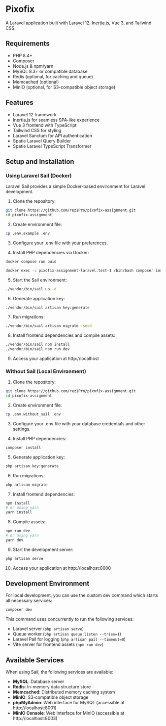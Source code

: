 # Pixofix

A Laravel application built with Laravel 12, Inertia.js, Vue 3, and Tailwind CSS.

## Requirements

- PHP 8.4+
- Composer
- Node.js & npm/yarn
- MySQL 8.3+ or compatible database
- Redis (optional, for caching and queue)
- Memcached (optional)
- MinIO (optional, for S3-compatible object storage)

## Features

- Laravel 12 framework
- Inertia.js for seamless SPA-like experience
- Vue 3 frontend with TypeScript
- Tailwind CSS for styling
- Laravel Sanctum for API authentication
- Spatie Laravel Query Builder
- Spatie Laravel TypeScript Transformer

## Setup and Installation

### Using Laravel Sail (Docker)

Laravel Sail provides a simple Docker-based environment for Laravel development. 

1. Clone the repository:

```bash
git clone https://github.com/rez1Pro/pixofix-assignment.git
cd pixofix-assignment
```

2. Create environment file:

```bash
cp .env.example .env
```

3. Configure your .env file with your preferences.

4. Install PHP dependencies via Docker:

```bash
docker compose run buid

docker exec -i pixofix-assignment-laravel.test-1 /bin/bash composer install
```

5. Start the Sail environment:

```bash
./vendor/bin/sail up -d
```

6. Generate application key:

```bash
./vendor/bin/sail artisan key:generate
```

7. Run migrations:

```bash
./vendor/bin/sail artisan migrate -seed
```

8. Install frontend dependencies and compile assets:

```bash
./vendor/bin/sail npm install
./vendor/bin/sail npm run dev
```

9. Access your application at http://localhost

### Without Sail (Local Environment)

1. Clone the repository:

```bash
git clone https://github.com/rez1Pro/pixofix-assignment.git
cd pixofix-assignment
```

2. Create environment file:

```bash
cp .env.without_sail .env
```

3. Configure your .env file with your database credentials and other settings.

4. Install PHP dependencies:

```bash
composer install
```

5. Generate application key:

```bash
php artisan key:generate
```

6. Run migrations:

```bash
php artisan migrate
```

7. Install frontend dependencies:

```bash
npm install
# or using yarn
yarn install
```

8. Compile assets:

```bash
npm run dev
# or using yarn
yarn dev
```

9. Start the development server:

```bash
php artisan serve
```

10. Access your application at http://localhost:8000

## Development Environment

For local development, you can use the custom dev command which starts all necessary services:

```bash
composer dev
```

This command uses concurrently to run the following services:
- Laravel server (`php artisan serve`)
- Queue worker (`php artisan queue:listen --tries=1`)
- Laravel Pail for logging (`php artisan pail --timeout=0`)
- Vite server for frontend assets (`npm run dev`)

## Available Services

When using Sail, the following services are available:

- **MySQL**: Database server
- **Redis**: In-memory data structure store
- **Memcached**: Distributed memory caching system
- **MinIO**: S3-compatible object storage
- **phpMyAdmin**: Web interface for MySQL (accessible at http://localhost:8001)
- **MinIO Console**: Web interface for MinIO (accessible at http://localhost:8003)
